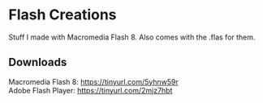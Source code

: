 # Flash Creations
Stuff I made with Macromedia Flash 8. Also comes with the .flas for them.

## Downloads
Macromedia Flash 8: https://tinyurl.com/5yhnw59r <br>
Adobe Flash Player: https://tinyurl.com/2mjz7hbt